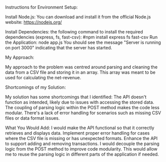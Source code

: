 Instructions for Environment Setup:

Install Node.js:
 You can download and install it from the official Node.js website: https://nodejs.org/

Install Dependencies:
the following command to install the required dependencies (express, fs, fast-csv): #npm install express fs fast-csv
Run the Application: node app.js
You should see the message "Server is running on port 3000" indicating that the server has started.

My Approach:

My approach to the problem was centred around parsing and cleaning the data from a CSV file and storing it in an array. This array was meant to be used for calculating the net-revenue.

Shortcomings of my Solution:

My solution has some shortcomings that I identified:
The API doesn't function as intended, likely due to issues with accessing the stored data.
The coupling of parsing logic within the POST method makes the code less modular.
There's a lack of error handling for scenarios such as missing CSV files or data format issues.

What You Would Add:
I would make the API functional so that it correctly retrieves and displays data.
Implement proper error handling for cases where the CSV file is missing or has unexpected formats.
Enhance the API to support adding and removing transactions.
I would decouple the parsing logic from the POST method to improve code modularity. This would allow me to reuse the parsing logic in different parts of the application if needed.

